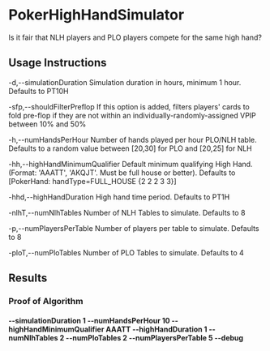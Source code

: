 # PokerHighHandSimulator

Is it fair that NLH players and PLO players compete for the same high hand?

## Usage Instructions
 -d,--simulationDuration <arg>          Simulation duration in hours,
                                        minimum 1 hour. Defaults to PT10H
                                        
 -sfp,--shouldFilterPreflop               If this option is added, filters
                                        players' cards to fold pre-flop if
                                        they are not within an
                                        individually-randomly-assigned
                                        VPIP between 10% and 50%

 -h,--numHandsPerHour <arg>             Number of hands played per hour
                                        PLO/NLH table. Defaults to a
                                        random value between [20,30] for
                                        PLO and [20,25] for NLH
                                        
 -hh,--highHandMinimumQualifier <arg>   Default minimum qualifying High
                                        Hand. (Format: 'AAATT', 'AKQJT'.
                                        Must be full house or better).
                                        Defaults to [PokerHand:
                                        handType=FULL_HOUSE {2 2 2 3 3}]
                                        
 -hhd,--highHandDuration <arg>          High hand time period. Defaults to
                                        PT1H
                                        
 -nlhT,--numNlhTables <arg>             Number of NLH Tables to simulate.
                                        Defaults to 8
                                        
 -p,--numPlayersPerTable <arg>          Number of players per table to
                                        simulate. Defaults to 8
                                        
 -ploT,--numPloTables <arg>             Number of PLO Tables to simulate.
                                        Defaults to 4
                                        

## Results

### Proof of Algorithm
#### --simulationDuration 1 --numHandsPerHour 10 --highHandMinimumQualifier AAATT --highHandDuration 1 --numNlhTables 2 --numPloTables 2 --numPlayersPerTable 5 --debug
